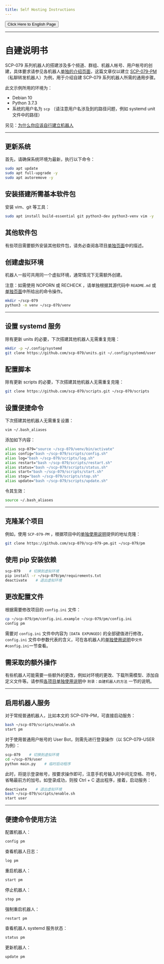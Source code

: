 ```yaml
---
title: Self Hosting Instructions
---
```


<link rel="stylesheet" href="/css/chinese.css">
<button onmouseover="PlaySound('totop1')" onmouseout="StopSound('totop1')" onclick="window.location.href = '/how/';" class="en">Click Here to English Page</button>

---

# 自建说明书

SCP-079 系列机器人的搭建涉及多个频道、群组、机器人帐号、用户帐号的创建，具体要求请参见各机器人[单独的介绍页面](/tools/)，这篇文章仅以建立 [SCP-079-PM](/pm-zh/) （私聊转发机器人）为例，用于介绍自建 SCP-079 系列机器人所需的通用步骤。

此文示例所用的环境为：

- Debian 10
- Python 3.7.3
- 系统的用户名为 `scp` （请注意用户名涉及到的路径问题，例如 systemd unit 文件中的路径）

另见：[为什么你应该自行建立机器人](/suggestions-zh/)

---

## 更新系统

首先，请确保系统环境为最新，执行以下命令：

```bash
sudo apt update
sudo apt full-upgrade -y
sudo apt autoremove -y
```

## 安装搭建所需基本软件包

安装 vim、git 等工具：

```bash
sudo apt install build-essential git python3-dev python3-venv vim -y
```

## 其他软件包

有些项目需要额外安装其他软件包，请务必查阅各项目[单独页面](/tools/)中的描述。

## 创建虚拟环境

机器人一般可共用同一个虚拟环境，通常情况下无需额外创建。

注意：如需使用 NOPORN 或 RECHECK ，请单独根据其源代码中 `README.md` 或[单独页面](/tools/)中所给出的命令操作。

```bash
mkdir ~/scp-079
python3 -m venv ~/scp-079/venv
```

---

## 设置 systemd 服务

除有更新 units 的必要，下次搭建其他机器人无需重复克隆：

```bash
mkdir -p ~/.config/systemd
git clone https://github.com/scp-079/units.git ~/.config/systemd/user
```

## 配置脚本

除有更新 scripts 的必要，下次搭建其他机器人无需重复克隆：

```bash
git clone https://github.com/scp-079/scripts.git ~/scp-079/scripts
```

## 设置便捷命令

下次搭建其他机器人无需重复设置：

```bash
vim ~/.bash_aliases
```

添加如下内容：

```bash
alias scp-079="source ~/scp-079/venv/bin/activate"
alias config="bash ~/scp-079/scripts/config.sh"
alias log="bash ~/scp-079/scripts/log.sh"
alias restart="bash ~/scp-079/scripts/restart.sh"
alias status="bash ~/scp-079/scripts/status.sh"
alias start="bash ~/scp-079/scripts/start.sh"
alias stop="bash ~/scp-079/scripts/stop.sh"
alias update="bash ~/scp-079/scripts/update.sh"
```

令其生效：

```bash
source ~/.bash_aliases
```

---

## 克隆某个项目

例如，使用 `SCP-079-PM` ，根据项目中的[单独使用说明](/pm-zh/)提供的地址克隆：

```bash
git clone https://github.com/scp-079/scp-079-pm.git ~/scp-079/pm
```

## 使用 pip 安装依赖

```bash
scp-079    # 切换到虚拟环境
pip install -r ~/scp-079/pm/requirements.txt
deactivate    # 退出虚拟环境
```

## 更改配置文件

根据需要修改项目的 `config.ini` 文件：

```bash
cp ~/scp-079/pm/config.ini.example ~/scp-079/pm/config.ini
config pm
```

需要对 `config.ini` 文件中内容为 `[DATA EXPUNGED]` 的全部键值进行修改，`config.ini` 文件中参数代表的含义，可在各机器人的[单独使用说明](/pm-zh/)中`文件#config.ini`一节查看。

## 需采取的额外操作

有些机器人可能需要一些额外的更改，例如对环境的更改、下载所需模型、添加自定义文件等。请参照[各项目单独使用说明](/tools/)中 `附录：自建机器人的方法` 一节的说明。

---

## 启用机器人服务

对于常规普通机器人，比如本文的 SCP-079-PM，可直接启动服务：

```bash
bash ~/scp-079/scripts/enable.sh
start pm
```

对于使用普通用户帐号的 User Bot，则需先进行登录操作（以 SCP-079-USER 为例）：

```bash
scp-079    # 切换到虚拟环境
cd ~/scp-079/user
python main.py    # 临时启动程序
```

此时，将提示登录帐号，按要求操作即可，注意手机号输入时中间无空格、符号，省略最前方的加号。如登录成功，则按 Ctrl + C 退出程序，接着，启动服务：

```bash
deactivate    # 退出虚拟环境
bash ~/scp-079/scripts/enable.sh
start user
```

---

## 便捷命令使用方法

配置机器人：

```bash
config pm
```

查看机器人日志：

```bash
log pm
```

重启机器人：

```bash
start pm
```

停止机器人：

```bash
stop pm
```

强制重启机器人：

```bash
restart pm
```

查看机器人 systemd 服务状态：

```bash
status pm
```

更新机器人：

```bash
update pm
```

<audio src="/audio/door/dooropenpage.ogg" autoplay></audio>
